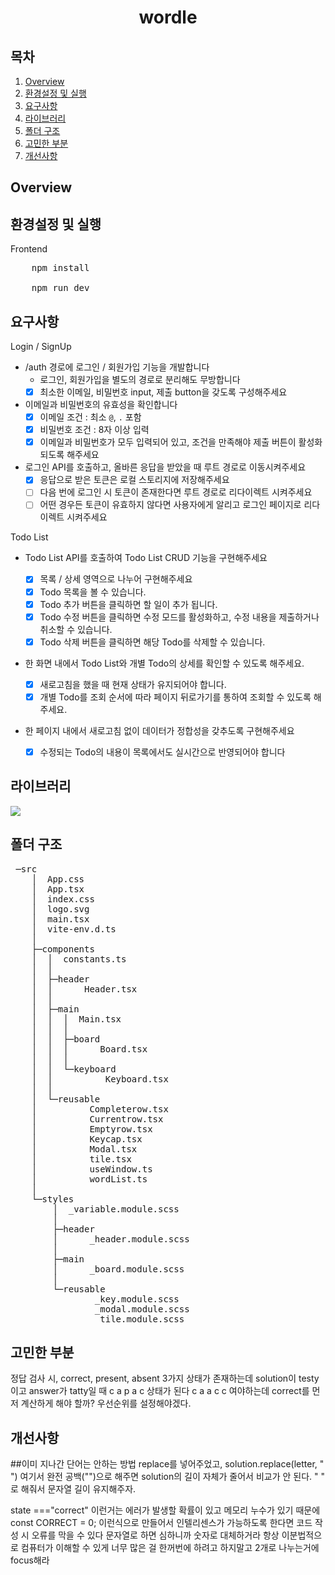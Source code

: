 <h1 align='center'>wordle</h1>

##  목차

<ol>
    <li>
        <a href='#overview'>Overview</a>
    </li>
    <li>
        <a href='#run'>환경설정 및 실행</a>
    </li>
    <li>
        <a href='#features'>요구사항</a>
    </li>
    <li>
        <a href='#library'>라이브러리</a>
    </li>
    <li>
        <a href='#structure'>폴더 구조</a>
    </li>
    <li>
        <a href='#agonize'>고민한 부분</a>
    </li>
    <li>
        <a href='#improve'>개선사항</a>
    </li>
    
</ol>


<h2 id='overview'>Overview</h2>

<h2 id='run'>환경설정 및 실행</h2>

Frontend
<pre>
    npm install
    
    npm run dev
</pre>

<h2 id='features'>요구사항</h2>
<p>
    Login / SignUp

- /auth 경로에 로그인 / 회원가입 기능을 개발합니다
  - 로그인, 회원가입을 별도의 경로로 분리해도 무방합니다
  - [x] 최소한 이메일, 비밀번호 input, 제출 button을 갖도록 구성해주세요
- 이메일과 비밀번호의 유효성을 확인합니다
  - [x] 이메일 조건 : 최소 `@`, `.` 포함
  - [x] 비밀번호 조건 : 8자 이상 입력
  - [x] 이메일과 비밀번호가 모두 입력되어 있고, 조건을 만족해야 제출 버튼이 활성화 되도록 해주세요
- 로그인 API를 호출하고, 올바른 응답을 받았을 때 루트 경로로 이동시켜주세요
  - [x] 응답으로 받은 토큰은 로컬 스토리지에 저장해주세요
  - [ ] 다음 번에 로그인 시 토큰이 존재한다면 루트 경로로 리다이렉트 시켜주세요
  - [ ] 어떤 경우든 토큰이 유효하지 않다면 사용자에게 알리고 로그인 페이지로 리다이렉트 시켜주세요

Todo List

- Todo List API를 호출하여 Todo List CRUD 기능을 구현해주세요
  - [x] 목록 / 상세 영역으로 나누어 구현해주세요
  - [x] Todo 목록을 볼 수 있습니다.
  - [x] Todo 추가 버튼을 클릭하면 할 일이 추가 됩니다.
  - [x] Todo 수정 버튼을 클릭하면 수정 모드를 활성화하고, 수정 내용을 제출하거나 취소할 수 있습니다.
  - [x] Todo 삭제 버튼을 클릭하면 해당 Todo를 삭제할 수 있습니다.
- 한 화면 내에서 Todo List와 개별 Todo의 상세를 확인할 수 있도록 해주세요.
  - [x] 새로고침을 했을 때 현재 상태가 유지되어야 합니다.
  - [x] 개별 Todo를 조회 순서에 따라 페이지 뒤로가기를 통하여 조회할 수 있도록 해주세요.
- 한 페이지 내에서 새로고침 없이 데이터가 정합성을 갖추도록 구현해주세요

  - [x] 수정되는 Todo의 내용이 목록에서도 실시간으로 반영되어야 합니다

    </p>


<h2 id='library'>라이브러리</h2>
<img src=https://user-images.githubusercontent.com/81793748/215048476-a56f378b-7454-4832-afdf-4b3acf63d82d.png> </img>

<h2 id='structure'>폴더 구조</h2>
<pre>
 ─src
    │  App.css
    │  App.tsx
    │  index.css
    │  logo.svg
    │  main.tsx
    │  vite-env.d.ts
    │
    ├─components
    │  │  constants.ts
    │  │
    │  ├─header
    │  │      Header.tsx
    │  │
    │  ├─main
    │  │  │  Main.tsx
    │  │  │
    │  │  ├─board
    │  │  │      Board.tsx
    │  │  │
    │  │  └─keyboard
    │  │          Keyboard.tsx
    │  │
    │  └─reusable
    │          Completerow.tsx
    │          Currentrow.tsx
    │          Emptyrow.tsx
    │          Keycap.tsx
    │          Modal.tsx
    │          tile.tsx
    │          useWindow.ts
    │          wordList.ts
    │
    └─styles
        │  _variable.module.scss
        │
        ├─header
        │      _header.module.scss
        │
        ├─main
        │      _board.module.scss
        │
        └─reusable
                _key.module.scss
                _modal.module.scss
                _tile.module.scss</pre>

<h2 id='agonize'>고민한 부분</h2>
정답 검사 시, correct, present, absent 3가지 상태가 존재하는데
solution이 testy이고 answer가 tatty일 때 
c a p a c 상태가 된다 c a a c c 여야하는데
correct를 먼저 계산하게 해야 할까?
우선순위를 설정해야겠다.

<h2 id='improve'>개선사항</h2>
##이미 지나간 단어는 안하는 방법
replace를 넣어주었고,
solution.replace(letter, " ")
여기서 완전 공백("")으로 해주면 solution의 길이 자체가 줄어서 비교가 안 된다.
" " 로 해줘서 문자열 길이 유지해주자.

state ==="correct"
이런거는 에러가 발생할 확률이 있고 메모리 누수가 있기 때문에
const CORRECT = 0; 이런식으로 만들어서 인텔리센스가 가능하도록 한다면
코드 작성 시 오류를 막을 수 있다 문자열로 하면 심하니까 숫자로 대체하거라
항상 이분법적으로 컴퓨터가 이해할 수 있게
너무 많은 걸 한꺼번에 하려고 하지말고 2개로 나누는거에 focus해라
